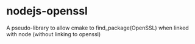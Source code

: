 # nodejs-openssl
A pseudo-library to allow cmake to find_package(OpenSSL) when linked with node (without linking to openssl)
